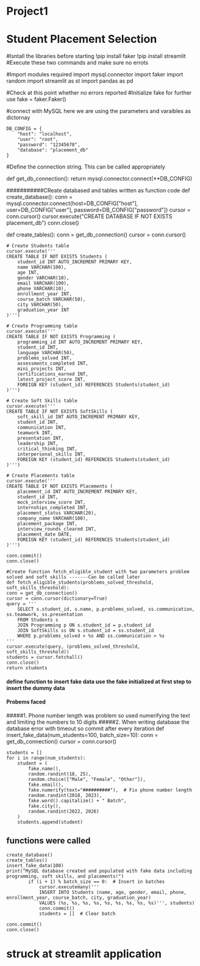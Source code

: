 # Project1
# Student Placement Selection 
#Isntall the libraries before starting
    !pip install faker
    !pip install streamlit
#Execute these two commands and make sure no errots

#Import modules required
    import mysql.connector
    import faker
    import random
    import streamlit as st
    import pandas as pd

#Check at this point whether no errors reported
#Initialize fake for further use
    fake = faker.Faker()

#connect with MySQL here we are using the parameters and varaibles as dictornay

    DB_CONFIG = {
        "host": "localhost",
        "user": "root",
        "password": "12345678",
        "database": "placement_db"
    }

#Define the connection string. This can be called appropriately


def get_db_connection():
    return mysql.connector.connect(**DB_CONFIG)

###########CReate databased and tables written as function code
def create_database():
    conn = mysql.connector.connect(host=DB_CONFIG["host"], user=DB_CONFIG["user"], password=DB_CONFIG["password"])
    cursor = conn.cursor()
    cursor.execute("CREATE DATABASE IF NOT EXISTS placement_db")
    conn.close()

def create_tables():
    conn = get_db_connection()
    cursor = conn.cursor()
    
    # Create Students table
    cursor.execute('''
    CREATE TABLE IF NOT EXISTS Students (
        student_id INT AUTO_INCREMENT PRIMARY KEY,
        name VARCHAR(100),
        age INT,
        gender VARCHAR(10),
        email VARCHAR(100),
        phone VARCHAR(10),
        enrollment_year INT,
        course_batch VARCHAR(50),
        city VARCHAR(50),
        graduation_year INT
    )''')
    
    # Create Programming table
    cursor.execute('''
    CREATE TABLE IF NOT EXISTS Programming (
        programming_id INT AUTO_INCREMENT PRIMARY KEY,
        student_id INT,
        language VARCHAR(50),
        problems_solved INT,
        assessments_completed INT,
        mini_projects INT,
        certifications_earned INT,
        latest_project_score INT,
        FOREIGN KEY (student_id) REFERENCES Students(student_id)
    )''')
    
    # Create Soft Skills table
    cursor.execute('''
    CREATE TABLE IF NOT EXISTS SoftSkills (
        soft_skill_id INT AUTO_INCREMENT PRIMARY KEY,
        student_id INT,
        communication INT,
        teamwork INT,
        presentation INT,
        leadership INT,
        critical_thinking INT,
        interpersonal_skills INT,
        FOREIGN KEY (student_id) REFERENCES Students(student_id)
    )''')
    
    # Create Placements table
    cursor.execute('''
    CREATE TABLE IF NOT EXISTS Placements (
        placement_id INT AUTO_INCREMENT PRIMARY KEY,
        student_id INT,
        mock_interview_score INT,
        internships_completed INT,
        placement_status VARCHAR(20),
        company_name VARCHAR(100),
        placement_package INT,
        interview_rounds_cleared INT,
        placement_date DATE,
        FOREIGN KEY (student_id) REFERENCES Students(student_id)
    )''')
    
    conn.commit()
    conn.close()

    #Create function fetch_eligible_student with two parameters problem solved and soft skills -------Can be called later
    def fetch_eligible_students(problems_solved_threshold, soft_skills_threshold):
    conn = get_db_connection()
    cursor = conn.cursor(dictionary=True)
    query = '''
        SELECT s.student_id, s.name, p.problems_solved, ss.communication, ss.teamwork, ss.presentation
        FROM Students s
        JOIN Programming p ON s.student_id = p.student_id
        JOIN SoftSkills ss ON s.student_id = ss.student_id
        WHERE p.problems_solved > %s AND ss.communication > %s
    '''
    cursor.execute(query, (problems_solved_threshold, soft_skills_threshold))
    students = cursor.fetchall()
    conn.close()
    return students

#### define function to insert fake data  use the fake initialized at first step to insert the dummy data
#### Probems faced
#####1. Phone number length was problem so used numerifying the text and limiting the numbers to 10 digits
#####2. When writing database the database error with timeout so commit after every iteration
    def insert_fake_data(num_students=100, batch_size=10):
    conn = get_db_connection()
    cursor = conn.cursor()
    
    students = []
    for i in range(num_students):
        student = (
            fake.name(),
            random.randint(18, 25),
            random.choice(["Male", "Female", "Other"]),
            fake.email(),
            fake.numerify(text="##########"),  # Fix phone number length
            random.randint(2018, 2023),
            fake.word().capitalize() + " Batch",
            fake.city(),
            random.randint(2022, 2026)
        )
        students.append(student)

## functions were called

    create_database()
    create_tables()
    insert_fake_data(100)
    print("MySQL database created and populated with fake data including programming, soft skills, and placements!")
            if (i + 1) % batch_size == 0:  # Insert in batches
                cursor.executemany('''
                INSERT INTO Students (name, age, gender, email, phone, enrollment_year, course_batch, city, graduation_year)
                VALUES (%s, %s, %s, %s, %s, %s, %s, %s, %s)''', students)
                conn.commit()
                students = []  # Clear batch

    conn.commit() 
    conn.close()

  # struck at streamlit application
